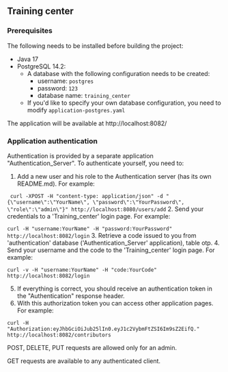 ## Training center
### Prerequisites
The following needs to be installed before building the project:
* Java 17
* PostgreSQL 14.2:
  * A database with the following configuration needs to be created:
    * username: `postgres`
    * password: `123`
    * database name: `training_center`
  * If you'd like to specify your own database configuration, you need to modify `application-postgres.yaml`

The application will be available at http://localhost:8082/

### Application authentication
Authentication is provided by a separate application "Authentication_Server".
To authenticate yourself, you need to:
1. Add a new user and his role to the Authentication server (has its own README.md).
For example:

` curl -XPOST -H "content-type: application/json" -d "{\"username\":\"YourName\", \"password\":\"YourPassword\", \"role\":\"admin\"}" http://localhost:8080/users/add`
2. Send your credentials to a 'Training_center' login page.
For example:

`curl -H "username:YourName" -H "password:YourPassword" http://localhost:8082/login`
3. Retrieve a code issued to you from 'authentication' database ('Authentication_Server' application), table otp.
4. Send your username and the code to the 'Training_center' login page.
For example:

`curl -v -H "username:YourName" -H "code:YourCode" http://localhost:8082/login`

5. If everything is correct, you should receive an authentication token in the "Authentication" response header.
6. With this authorization token you can access other application pages. For example:

`curl -H "Authorization:eyJhbGciOiJub25lIn0.eyJ1c2VybmFtZSI6Im9sZ2EifQ." http://localhost:8082/contributors`

POST, DELETE, PUT requests are allowed only for an admin.

GET requests are available to any authenticated client.
